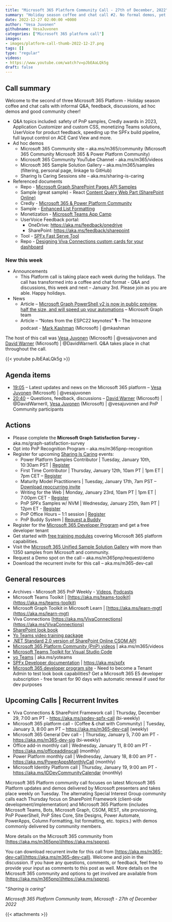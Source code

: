 ```yaml
---
title: "Microsoft 365 Platform Community Call - 27th of December, 2022"  
summary: "Holiday season coffee and chat call #2. No formal demos, yet nothing less than a robust 60-minute call with informative PnP resource site tours, Q&A with code dives and engaging discussions in chat! 2 articles delivered from Microsoft in past week."
date: 2022-12-27 02:00:00 +0000
author: "Vesa Juvonen"
githubname: VesaJuvonen
categories: ["Microsoft 365 platform call"]
images:
- images/platform-call-thumb-2022-12-27.png
tags: []
type: "regular"
videos:
- https://www.youtube.com/watch?v=pJbEAaLQk5g
draft: false
---
```


## Call summary

Welcome to the second of three Microsoft 365 Platform - Holiday season coffee and chat calls with informal Q&A, feedback, discussions, ad hoc demos and good community cheer!

* Q&A topics included:  safety of PnP samples, Credly awards in 2023, Application Customizer and custom CSS, monetizing Teams solutions, UserVoice for product feedback, speeding up the SPFx build pipeline, full layout control on ACE Card View and more.
* Ad hoc demos
    * Microsoft 365 Community site – aka.ms/m365/community (Microsoft 365 Community Microsoft 365 & Power Platform Community)
    * Microsoft 365 Community YouTube Channel - aka.ms/m365/videos
    * Microsoft 365 Sample Solution Gallery – aka.ms/m365/samples (filtering, personal page, linkage to GitHub)
    * Sharing Is Caring Sessions site – aka.ms/sharing-is-caring
* Referenced documents
    * Repo - [Microsoft Graph SharePoint Pages API Samples](https://github.com/sangle7/pages-api-solutions)
    * Sample (great sample) - React [Content Query Web Part (SharePoint Online)](https://adoption.microsoft.com/sample-solution-gallery/sample/pnp-sp-dev-spfx-web-parts-react-content-query-online/)
    * Credly - [Microsoft 365 & Power Platform Community](https://www.credly.com/organizations/m365pnp/badges)
    * Sample - [Enhanced List Formatting](https://adoption.microsoft.com/sample-solution-gallery/sample/pnp-sp-dev-spfx-web-parts-react-enhanced-list-formatting/)
    * Monetization - [Microsoft Teams App Camp](https://microsoft.github.io/app-camp/)
    * UserVoice Feedback portal:
        * OneDrive: <https://aka.ms/feedback/onedrive>
        * SharePoint: <https://aka.ms/feedback/sharepoint>
    * Tool - [SPFx Fast Serve Tool](https://www.npmjs.com/package/spfx-fast-serve)
    * Repo - [Designing Viva Connections custom cards for your dashboard](https://github.com/SharePoint/sp-dev-docs/blob/main/docs/spfx/viva/design/designing-card.md)

### New this week

* Announcements
    * This Platform call is taking place each week during the holidays. The call has transformed into a coffee and chat format - Q&A and discussions, this week and next – January 3rd. Please join as you are able. Happy holidays.
* News
    * Article – [Microsoft Graph PowerShell v2 is now in public preview, half the size, and will speed up your automations](https://devblogs.microsoft.com/microsoft365dev/microsoft-graph-powershell-v2-is-now-in-public-preview-half-the-size-and-will-speed-up-your-automations/) – Microsoft Graph team
    * Article – “Notes from the ESPC22 keynotes” 🎙 – The Intrazone podcast - [Mark Kashman](https://twitter.com/mkashman) (Microsoft) \| @mkashman

The host of this call was [Vesa Juvonen](http://twitter.com/vesajuvonen) (Microsoft) \| @vesajuvonen and [David Warner](https://twitter.com/DavidWarnerII) (Microsoft) \| @DavidWarnerII. Q&A takes place in chat throughout the call. 

{{< youtube pJbEAaLQk5g >}}

## Agenda items

* [19:05](https://youtu.be/pJbEAaLQk5g?t=1145) – Latest updates and news on the Microsoft 365 platform – [Vesa Juvonen](http://twitter.com/vesajuvonen) (Microsoft) \| @vesajuvonen
* [20:40](https://youtu.be/pJbEAaLQk5g?t=1240) – Questions, feedback, discussions – [David Warner](https://twitter.com/DavidWarnerII) (Microsoft) \| @DavidWarnerII, [Vesa Juvonen](http://twitter.com/vesajuvonen) (Microsoft) \| @vesajuvonen and PnP Community participants

## Actions

* Please complete the **Microsoft Graph Satisfaction Survey -** aka.ms/graph-satisfaction-survey
* Opt into PnP Recognition Program – aka.ms/m365pnp-recognition
* Register for upcoming [Sharing Is Caring](https://pnp.github.io/sharing-is-caring/) events:
    * Power Platform Samples Contributor \| Tuesday, January 10th, 10:30am PST \| [Register](https://forms.office.com/pages/responsepage.aspx?id=KtIy2vgLW0SOgZbwvQuRaXDXyCl9DkBHq4A2OG7uLpdUN0hMNTRPWVVWTkhFTk9QQzhFSTRIS1JLSC4u)
    * First Time Contributor \| Thursday, January 12th, 10am PT \| 1pm ET \| 7pm CET – [Register](https://forms.office.com/pages/responsepage.aspx?id=KtIy2vgLW0SOgZbwvQuRaXDXyCl9DkBHq4A2OG7uLpdUNjAwRVNETlA1MkxIR1MyTEs5STZFVVRJMC4u)
    * Maturity Model Practitioners \| Tuesday, January 17th, 7am PST – [Download reoccurring invite](https://aka.ms/mm4m365/invite)
    * Writing for the Web \| Monday, January 23rd, 10am PT \| 1pm ET \| 7:00pm CET - [Register](https://forms.office.com/pages/responsepage.aspx?id=KtIy2vgLW0SOgZbwvQuRaXDXyCl9DkBHq4A2OG7uLpdUMFNPNFMyUk9CNFROUjJWTFFGSzdJV0czVC4u)
    * PnP SPFx Samples w/ NVM \| Wednesday, January 25th, 9am PT \| 12pm ET - [Register](https://forms.office.com/pages/responsepage.aspx?id=KtIy2vgLW0SOgZbwvQuRaXDXyCl9DkBHq4A2OG7uLpdUNEE2SUdTOU1UOEtCTFU3MlM1SERDMlNVNi4u)
    * PnP Office Hours – 1:1 session \| [Register](https://outlook.office365.com/owa/calendar/PnPSharingisCaring@warner.digital/bookings/)
    * PnP Buddy System \| [Request a Buddy](https://forms.office.com/Pages/ResponsePage.aspx?id=KtIy2vgLW0SOgZbwvQuRaXDXyCl9DkBHq4A2OG7uLpdUMjRRUVg4NElZUUJLTEY1TVVSVDJFRFpLRS4u)
* Register for the [Microsoft 365 Developer Program](https://aka.ms/m365/devprogram) and get a free developer tenant
* Get started with [free training modules](https://aka.ms/m365/dev/learn) covering Microsoft 365 platform capabilities.
* Visit the [Microsoft 365 Unified Sample Solution Gallery](https://adoption.microsoft.com/sample-solution-gallery) with more than 1350 samples from Microsoft and community.
* Request a Demo spot on the call – aka.ms/m365pnp/request/demo
* Download the recurrent invite for this call – aka.ms/m365-dev-call

## General resources

* Archives - Microsoft 365 PnP Weekly - [Videos](https://www.youtube.com/playlist?list=PLR9nK3mnD-OVYI-St_CBiFfuL4CZbBpkC), [Podcasts](https://pnpweekly.podbean.com/)
* Microsoft Teams Toolkit | [https://aka.ms/teams-toolkit](https://aka.ms/teams-toolkit)
* Microsoft Graph Toolkit in Microsoft Learn | [https://aka.ms/learn-mgt](https://aka.ms/learn-mgt)
* Viva Connections [https://aka.ms/VivaConnections](https://aka.ms/VivaConnections)
* [SharePoint look book](https://lookbook.microsoft.com/?WT.mc_id=m365-24198-cxa)
* [Yo Teams video training package](https://aka.ms/yoteams-training)
* [.NET Standard 2.0 version of SharePoint Online CSOM API](https://developer.microsoft.com/microsoft-365/blogs/net-standard-version-of-sharepoint-online-csom-apis?WT.mc_id=m365-24198-cxa)
* [Microsoft 365 Platform Community (PnP) videos](https://aka.ms/m365/videos) | aka.ms/m365/videos
* [Microsoft Teams Toolkit for Visual Studio Code](https://marketplace.visualstudio.com/items?itemName=TeamsDevApp.ms-teams-vscode-extension)
* [yo Teams](https://aka.ms/yoteams) | aka.ms/yoteams
* [SPFx Developer documentation](https://aka.ms/spfx) | <https://aka.ms/spfx>
* [Microsoft 365 developer program site](https://developer.microsoft.com/office/dev-program?WT.mc_id=m365-24198-cxa) - Need to become a Tenant Admin to test look book capabilities? Get a Microsoft 365 E5 developer subscription - free tenant for 90 days with automatic renewal if used for dev purposes

## Upcoming Calls | Recurrent Invites

* Viva Connections & SharePoint Framework call \| Thursday, December 29, 7:00 am PT - <https://aka.ms/spdev-spfx-call> (bi-weekly)
* Microsoft 365 platform call - (Coffee & chat with Community) \| Tuesday, January 3, 8:00 am PT – <https://aka.ms/m365-dev-call> (weekly)
* Microsoft 365 General Dev call - \| Thursday, January 5, 7:00 am PT - <https://aka.ms/m365-dev-sig> (bi-weekly)
* Office add-in monthly call \| Wednesday, January 11, 8:00 am PT - <https://aka.ms/officeaddinscall> (monthly)
* Power Platform monthly call \| Wednesday, January 18, 8:00 am PT - <https://aka.ms/PowerAppsMonthlyCall> (monthly)
* Microsoft Identity Platform call \| Thursday, January 19, 9:00 am PT - <https://aka.ms/IDDevCommunityCalendar> (monthly)

Microsoft 365 Platform community call focuses on latest Microsoft 365 Platform updates and demos delivered by Microsoft presenters and takes place weekly on Tuesday.  The alternating Special Interest Group community calls each Thursday focus on SharePoint Framework (client-side development/implementation) and Microsoft 365 Platform (includes Microsoft Teams, Bots, Microsoft Graph, CSOM, REST, site provisioning, PnP PowerShell, PnP Sites Core, Site Designs, Power Automate, PowerApps, Column Formatting, list formatting, etc. topics.) with demos commonly delivered by community members.

More details on the Microsoft 365 community from [https://aka.ms/m365pnp](https://aka.ms/sppnp).

You can download recurrent invite for this call from [https://aka.ms/m365-dev-call](https://aka.ms/m365-dev-call).  Welcome and join in the discussion. If you have any questions, comments, or feedback, feel free to provide your input as comments to this post as well. More details on the Microsoft 365 community and options to get involved are available from [https://aka.ms/m365pnp](https://aka.ms/sppnp).


&quot;_Sharing is caring&quot;_

_Microsoft 365 Platform Community team, Microsoft - 27th of December 2022_

{{< attachments >}}
